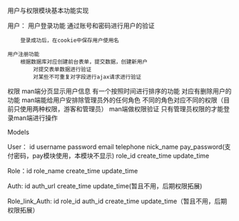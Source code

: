 用户与权限模块基本功能实现


用户：
    用户登录功能
        通过账号和密码进行用户的验证

        登录成功后，在cookie中保存用户使用名

    用户注册功能
        根据数据库对应创建前台表单，提交数据，创建新用户
            对提交表单数据进行验证
            对某些不可重复对字段进行ajax请求进行验证

权限
    man端分页显示用户信息
        有一个按照时间进行排序的功能
        对应有删除用户的功能
    man端能给用户安排除管理员外的任何角色
        不同的角色对应不同的权限（目前只使用两种权限，游客和管理员）
    man端做权限验证
        只有管理员权限的才能登录man端进行操作


Models

User： id username password email telephone nick_name pay_password(支付密码，pay模块使用，本模块不显示) role_id create_time update_time

Role：id role_name create_time update_time

Auth: id auth_url create_time update_time(暂且不用，后期权限拓展)

Role_link_Auth: id role_id auth_id create_time update_time（暂且不用，后期权限拓展）

